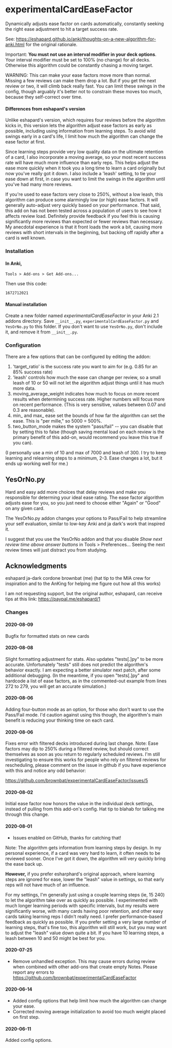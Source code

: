 # experimentalCardEaseFactor

Dynamically adjusts ease factor on cards automatically, constantly seeking the
right ease adjustment to hit a target success rate.

See: https://eshapard.github.io/anki/thoughts-on-a-new-algorithm-for-anki.html
for the original rationale.

Important: **You must not use an interval modifier in your deck options**.
Your interval modifier must be set to 100% (no change) for all decks. Otherwise
this algorithm could be constantly chasing a moving target.

WARNING: This can make your ease factors move more than normal. Missing a few
reviews can make them drop a lot. But if you get the next review or two, it
will climb back really fast. You can limit these swings in the config, though
arguably it's better not to constrain these moves too much, because they
self-correct over time.

#### Differences from eshapard's version

Unlike eshapard's version, which requires four reviews before the algorithm
kicks in, this version lets the algorithm adjust ease factors as early as
possible, including using information from learning steps. To avoid wild swings
early in a card's life, I limit how much the algorithm can change the ease
factor at first.

Since learning steps provide very low quality data on the ultimate retention of
a card, I also incorporate a moving average, so your most recent success rate
will have much more influence than early reps. This helps adjust the ease more
quickly when it took you a long time to learn a card originally but now you've
really got it down. I also include a 'leash' setting, to tie your ease down at
first, in case you want to limit the swings in the algorithm until you've had
many more reviews.

If you're used to ease factors very close to 250%, without a low leash, this
algorithm can produce some alarmingly low (or high) ease factors. It will
generally auto-adjust very quickly based on your performance. That said, this
add on has not been tested across a population of users to see how it affects
review load. Definitely provide feedback if you feel this is causing
significantly more reviews than expected or fewer reviews than necessary. My
anecdotal experience is that it front loads the work a bit, causing more
reviews with short intervals in the beginning, but backing off rapidly after a
card is well known.

### Installation

#### In Anki,

    Tools > Add-ons > Get Add-ons...

Then use this code:

    1672712021

#### Manual installation

Create a new folder named *experimentalCardEaseFactor* in your Anki 2.1 addons
directory. Save `__init__.py`, `experimentalCardEaseFactor.py` and `YesOrNo.py`
to this folder. If you don't want to use `YesOrNo.py`, don't include it, and
remove it from `__init__.py`.

### Configuration
There are a few options that can be configured by editing the addon:

1. 'target_ratio' is the success rate you want to aim for (e.g. 0.85 for an 85%
success rate)
2. 'leash' controls how much the ease can change per review, so a small leash
of 10 or 50 will not let the algorithm adjust things until it has much more
data.
3. moving_average_weight indicates how much to focus on more recent results
when determining success rate. Higher numbers will focus more on recent
performance. (This is very sensitive, values between 0.07 and 0.3 are
reasonable).
4. min_ and max_ ease set the bounds of how far the algorithm can set the
ease. This is "per mille," so 5000 = 500%.
5. two_button_mode makes the system "pass/fail" -- you can disable that by
setting this to false (though saving mental load on each review is the primary
benefit of this add-on, would recommend you leave this true if you can).

(I personally use a min of 10 and max of 7000 and leash of 300. I try to keep
learning and relearning steps to a minimum, 2-3. Ease changes a lot, but it
ends up working well for me.)

## YesOrNo.py
Hard and easy add more choices that delay reviews and make you responsible for
determing your ideal ease rating. The ease factor algorithm adjusts ease for
you, so you just need to choose either "Again" or "Good" on any given card.

The YesOrNo.py addon changes your options to Pass/Fail to help streamline your
self evaluation, similar to low-key Anki and ja dark's work that inspired it.

I suggest that you use the YesOrNo addon and that you disable
*Show next review time above answer buttons* in Tools > Preferences...
Seeing the next review times will just distract you from studying.

## Acknowledgments
eshapard
ja-dark
cordone
brownbat (me)
(hat tip to the MIA crew for inspiration and to the AnKing for helping me
figure out how all this works)

I am not requesting support, but the original author, eshapard, can receive
tips at this link:
https://paypal.me/eshapard/1

### Changes

#### 2020-08-09

Bugfix for formatted stats on new cards

#### 2020-08-08

Slight formatting adjustment for stats. Also updates "tests[.]py" to be more
accurate. Unfortunately "tests" still does not predict the algorithm's behavior
exactly. I am expecting a better simulator next patch, after some additional
debugging. (In the meantime, if you open "tests[.]py" and hardcode a list of
ease factors, as in the commented-out example from lines 272 to 279, you will
get an accurate simulation.)

#### 2020-08-06

Adding four-button mode as an option, for those who don't want to use the
Pass/Fail mode. I'd caution against using this though, the algorithm's main
benefit is reducing your thinking time on each card.

#### 2020-08-06

Fixes error with filtered decks introduced during last change. Note: Ease
factors may dip to 250% during a filtered review, but should correct themselves
as soon as you return to regularly scheduled reviews. I'm still investigating
to ensure this works for people who rely on filtered reviews for rescheduling,
please comment on the issue in github if you have experience with this and
notice any odd behavior:

https://github.com/brownbat/experimentalCardEaseFactor/issues/5

#### 2020-08-02

Initial ease factor now honors the value in the individual deck settings,
instead of pulling from this add-on's config. Hat tip to blahab for talking
me through this change.

#### 2020-08-01

- Issues enabled on GitHub, thanks for catching that!

Note: The algorithm gets information from learning steps by design. In my
personal experience, if a card was very hard to learn, it often needs to be
reviewed sooner. Once I've got it down, the algorithm will very quickly bring
the ease back up.

**However,** if you prefer esharphard's original approach, where learning steps
are ignored for ease, lower the "leash" value in settings, so that early reps
will not have much of an influence.

For my settings, I'm generally just using a couple learning steps (ie, 15 240)
to let the algorithm take over as quickly as possible. I experimented with much
longer learning periods with specific intervals, but my results were
significantly worse, with many cards having poor retention, and other easy
cards taking learning reps I didn't really need. I prefer performance-based
feedback as quickly as possible. If you prefer setting a very large number of
learning steps, that's fine too, this algorithm will still work, but you may
want to adjust the "leash" value down quite a bit. If you have 10 learning
steps, a leash between 10 and 50 might be best for you.

#### 2020-07-25

- Remove unhandled exception. This may cause errors during review when combined
with other add-ons that create empty Notes. Please report any errors to
https://github.com/brownbat/experimentalCardEaseFactor

#### 2020-06-14

- Added config options that help limit how much the algorithm can change your
ease.
- Corrected moving average initialization to avoid too much weight placed on
first step.

#### 2020-06-11

Added config options.
